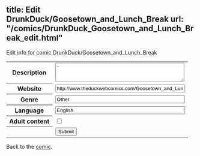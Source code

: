 title: Edit DrunkDuck/Goosetown_and_Lunch_Break
url: "/comics/DrunkDuck_Goosetown_and_Lunch_Break_edit.html"
---
Edit info for comic DrunkDuck/Goosetown_and_Lunch_Break

<form name="comic" action="http://gaepostmail.appspot.com/comic/" method="post">
<table class="comicinfo">
<tr>
<th>Description</th><td><textarea name="description" cols="40" rows="3">-</textarea></td>
</tr>
<tr>
<th>Website</th><td><input type="text" name="url" value="http://www.theduckwebcomics.com/Goosetown_and_Lunch_Break/" size="40"/></td>
</tr>
<tr>
<th>Genre</th><td><input type="text" name="genre" value="Other" size="40"/></td>
</tr>
<tr>
<th>Language</th><td><input type="text" name="language" value="English" size="40"/></td>
</tr>
<tr>
<th>Adult content</th><td><input type="checkbox" name="adult" value="adult" /></td>
</tr>
<tr>
<th></th><td>
<input type="hidden" name="comic" value="DrunkDuck_Goosetown_and_Lunch_Break" />
<input type="submit" name="submit" value="Submit" />
</td>
</tr>
</table>
</form>

Back to the [comic](DrunkDuck_Goosetown_and_Lunch_Break.html).

